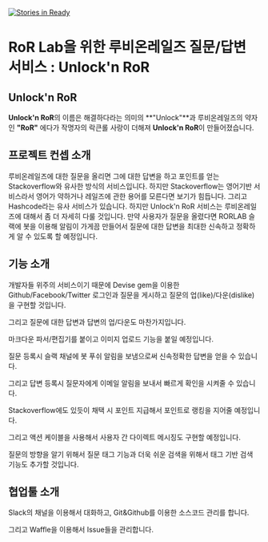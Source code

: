 [![Stories in Ready](https://badge.waffle.io/cycorld/Unlock-n-ROR.png?label=ready&title=Ready)](http://waffle.io/cycorld/Unlock-n-ROR)

# RoR Lab을 위한 루비온레일즈 질문/답변 서비스 : **Unlock'n RoR**

## Unlock'n RoR
**Unlock'n RoR**의 이름은 해결하다라는 의미의 **"Unlock"**과 루비온레일즈의 약자인 **"RoR"** 에다가 작명자의 락큰롤 사랑이 더해져 **Unlock'n RoR**이 만들어졌습니다.

## 프로젝트 컨셉 소개
루비온레일즈에 대한 질문을 올리면 그에 대한 답변을 하고 포인트를 얻는 Stackoverflow와 유사한 방식의 서비스입니다. 하지만 Stackoverflow는 영어기반 서비스라서 영어가 약하거나 레일즈에 관한 용어를 모른다면 보기가 힘듭니다. 그리고 Hashcode라는 유사 서비스가 있습니다. 하지만 Unlock'n RoR 서비스는 루비온레일즈에 대해서 좀 더 자세히 다룰 것입니다. 만약 사용자가 질문을 올렸다면 RORLAB 슬랙에 봇을 이용해 알림이 가게끔 만들어서 질문에 대한 답변을 최대한 신속하고 정확하게 알 수 있도록 할 예정입니다.

## 기능 소개
개발자들 위주의 서비스이기 때문에 Devise gem을 이용한 Github/Facebook/Twitter 로그인과
질문을 게시하고 질문의 업(like)/다운(dislike)을 구현할 것입니다.

그리고 질문에 대한 답변과 답변의 업/다운도 마찬가지입니다.

마크다운 파서/편집기를 붙이고 이미지 업로드 기능을 붙일 예정입니다.

질문 등록시 슬랙 채널에 봇 푸쉬 알림을 보냄으로써 신속정확한 답변을 얻을  수 있습니다.

그리고 답변 등록시 질문자에게 이메일 알림을 보내서 빠르게 확인을 시켜줄 수 있습니다.

Stackoverflow에도 있듯이 채택 시 포인트 지급해서 포인트로 랭킹을 지어줄 예정입니다.

그리고 액션 케이블을 사용해서 사용자 간 다이렉트 메시징도 구현할 예정입니다.

질문의 방향을 알기 위해서 질문 태그 기능과 더욱 쉬운 검색을 위해서 태그 기반 검색 기능도 추가할 것입니다.

## 협업툴 소개
Slack의 채널을 이용해서 대화하고, Git&Github를 이용한 소스코드 관리를 합니다.

그리고 Waffle을 이용해서 Issue들을 관리합니다.
